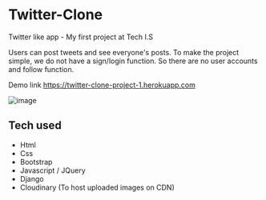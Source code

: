 # Twitter-Clone

Twitter like app - My first project at Tech I.S

Users can post tweets and see everyone's posts.
To make the project simple, we do not have a sign/login function.
So there are no user accounts and follow function.

Demo link
https://twitter-clone-project-1.herokuapp.com

![image](https://user-images.githubusercontent.com/9244226/182232172-5ea4dbf4-5d3e-4f6a-baff-1448ee51919e.png)

## Tech used

* Html
* Css
* Bootstrap
* Javascript / JQuery
* Django
* Cloudinary (To host uploaded images on CDN)
